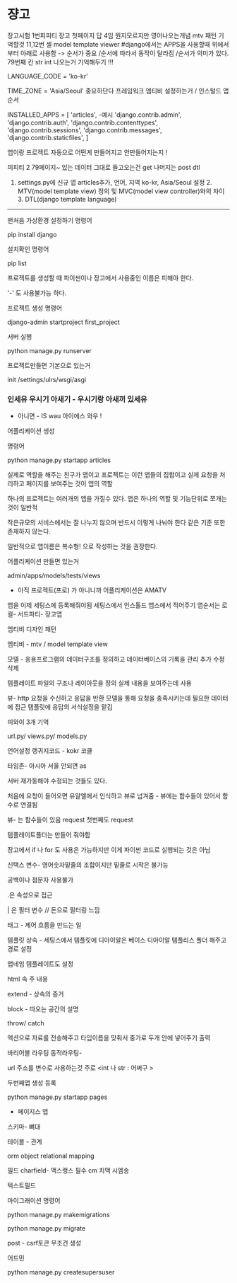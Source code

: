 #	쟝고



장고시험
1번피피티
 장고 첫페이지 답 4임 뭔지모르지만 영어나오는개념
mtv 패턴 기억할것 11,12번 셀 
model template viewer 
#django에서는 APPS을 사용할때 위에서부터 아래로 사용함
-> 순서가 중요 /순서에 따라서 동작이 달라짐 /순서가 의미가 있다.
79번째 칸 str int 나오는거 기억해두기 !!! 

LANGUAGE_CODE = 'ko-kr'

TIME_ZONE = 'Asia/Seoul'
중요하단다 프레임워크 엠티비 설정하는거 / 인스털드 앱 순서

INSTALLED_APPS = [
    'articles', -예시 
    'django.contrib.admin',
    'django.contrib.auth',
    'django.contrib.contenttypes',
    'django.contrib.sessions',
    'django.contrib.messages',
    'django.contrib.staticfiles',
] 

앱이랑 프로젝트 자동으로 어떤게 만들어지고 안만들어지는지 ! 

피피티 2
79페이지~
있는 데이터 그대로 들고오는건 get
나머지는 post
dtl 

1. settings.py에 신규 앱 articles추가, 언어, 지역 ko-kr, Asia/Seoul 설정  2. MTV(model template view) 정의 및 MVC(model view controller)와의 차이    3. DTL(django template language)





----

맨처음 가상환경 설정하기 명령어 

pip install django 

설치확인 명령어 

pip list 

프로젝트를 생성할 때 파이썬이나 장고에서 사용중인 이름은 피해야 한다.

'-' 도 사용불가능 하다. 

프로젝트 생성 명령어 

django-admin startproject first_project 

서버 실행 

python manage.py runserver 

프로젝트만들면 기본으로 있는거 

init /settings/ulrs/wsgi/asgi

### 인세유 우시기 아새기 - 우시기랑 아새끼 있세유

- 아니면 - IS wau 아이에스 와우 ! 

어플리케이션 생성 

명령어 

python manage.py startapp articles 

실제로 역할을 해주는 친구가 앱이고 프로젝트는 이런 앱들의 집합이고 실제 요청을 처리하고 페이지를 보여주는 것이 앱의 역할 

하나의 프로젝트는 여러개의 앱을 가질수 있다. 앱은 하나의 역할 및 기능단위로 쪼개는 것이 일반적 

작은규모의 서비스에서는 잘 나누지 않으며 반드시 이렇게 나눠야 한다 같은 기준 또한 존재하지 않는다. 

일반적으로 앱이름은 복수형! 으로 작성하는 것을 권장한다. 

어플리케이션 만들면 있는거 

admin/apps/models/tests/views 

- 아직 프로젝트(프로) 가 아니니까 어플리케이션은 AMATV 

앱을 이제 세팅스에 등록해줘야됨 세팅스에서 인스톨드 앱스에서 적어주기 앱순서는 로컬- 서드파티- 장고앱 

엠티비 디자인 패턴 

엠티비 - mtv / model template view 

모델 - 응용프로그램의 데이터구조를 정의하고 데이터베이스의 기록을 관리 추가 수정 삭제 

템플레이트 파일의 구조나 레이아웃을 정의 실제 내용을 보여주는데 사용 

뷰- http 요청을 수신하고 응답을 반환 모델을 통해 요청을 충족시키는데 필요한 데이터에 접근 탬플릿에 응답의 서식설정을 맡김 

피와이 3개 기억 

url.py/ views.py/ models.py 

언어설정 랭귀지코드 - kokr 코클  

타임존- 아시아 서울 안되면 as 

서버 재가동해야 수정되는 것들도 있다.

처음에 요청이 들어오면 유알엘에서 인식하고 뷰로 넘겨줌 - 뷰에는 함수들이 있어서 함수로 연결됨 

뷰- 는 함수들이 있음 request 첫번째도 request 

템플레이트폴더는 만들어 줘야함 

장고에서 if 나 for 도 사용은 가능하지만 이게 파이썬 코드로 실행되는 것은 아님 

신택스 변수- 영어숫자밑줄의 조합이지만 밑줄로 시작은 불가능 

공백이나 점문자 사용불가 

.은 속성으로 접근 

| 은 필터 변수 // 돈으로 필터링 느낌 

태그 - 제어 흐름을 만드는 일 

템플릿 상속 - 세팅스에서 템플릿에  디아이알은 베이스 디아이알 템플리스 폴더 해주고 경로 설정 

앱네임 템플레이트도 설정 

html 속 주 내용 

extend - 상속의 증거 

block - 따오는 공간의 설명 

throw/ catch 

액션으로 자료를 전송해주고 타입이름을 맞춰서 중가로 두개 안에 넣어주기 출력

바리어블 라우팅 동적라우팅-

url 주소를 변수로 사용하는것 주로 <int 나 str : 어쩌구 >

두번째앱 생성 등록 

python manage.py startapp pages 

- 페이지스 앱

스키마- 뼈대 

테이블 - 관계 

orm object relational mapping 

필드 charfield- 맥스랭스 필수 cm 치맥 시엠송 

텍스트필드

마이그래이션 명령어 

python manage.py makemigrations 

python manage.py migrate 

post - csrf토큰 무조건 생성 

어드민 

python manage.py createsupersuser
